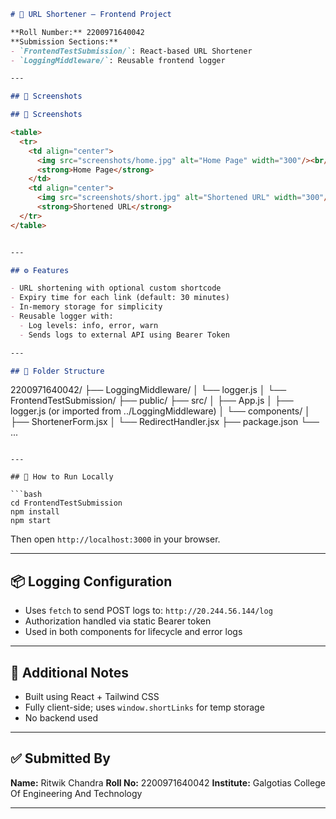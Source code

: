 
```md
# 🔗 URL Shortener — Frontend Project

**Roll Number:** 2200971640042  
**Submission Sections:**
- `FrontendTestSubmission/`: React-based URL Shortener  
- `LoggingMiddleware/`: Reusable frontend logger  

---

## 📸 Screenshots

## 📸 Screenshots

<table>
  <tr>
    <td align="center">
      <img src="screenshots/home.jpg" alt="Home Page" width="300"/><br/>
      <strong>Home Page</strong>
    </td>
    <td align="center">
      <img src="screenshots/short.jpg" alt="Shortened URL" width="300"/><br/>
      <strong>Shortened URL</strong>
  </tr>
</table>


---

## ⚙️ Features

- URL shortening with optional custom shortcode  
- Expiry time for each link (default: 30 minutes)  
- In-memory storage for simplicity  
- Reusable logger with:  
  - Log levels: info, error, warn  
  - Sends logs to external API using Bearer Token  

---

## 📁 Folder Structure

```

2200971640042/
├── LoggingMiddleware/
│   └── logger.js
│
└── FrontendTestSubmission/
├── public/
├── src/
│   ├── App.js
│   ├── logger.js (or imported from ../LoggingMiddleware)
│   └── components/
│       ├── ShortenerForm.jsx
│       └── RedirectHandler.jsx
├── package.json
└── ...

````

---

## 🧪 How to Run Locally

```bash
cd FrontendTestSubmission
npm install
npm start
````

Then open `http://localhost:3000` in your browser.

---

## 📦 Logging Configuration

* Uses `fetch` to send POST logs to:
  `http://20.244.56.144/log`
* Authorization handled via static Bearer token
* Used in both components for lifecycle and error logs

---

## 📄 Additional Notes

* Built using React + Tailwind CSS
* Fully client-side; uses `window.shortLinks` for temp storage
* No backend used

---

## ✅ Submitted By

**Name:** Ritwik Chandra
**Roll No:** 2200971640042
**Institute:** Galgotias College Of Engineering And Technology

---

```


